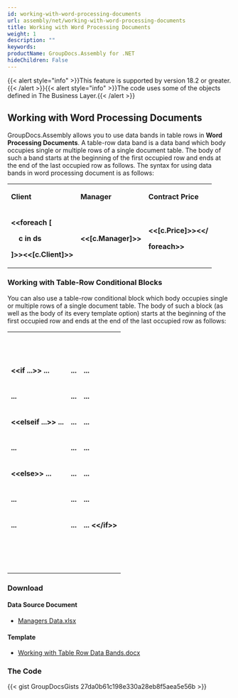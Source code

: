 ```yaml
---
id: working-with-word-processing-documents
url: assembly/net/working-with-word-processing-documents
title: Working with Word Processing Documents
weight: 1
description: ""
keywords: 
productName: GroupDocs.Assembly for .NET
hideChildren: False
---
```

{{< alert style="info" >}}This feature is supported by version 18.2 or greater.{{< /alert >}}{{< alert style="info" >}}The code uses some of the objects defined in The Business Layer.{{< /alert >}}

## Working with Word Processing Documents

GroupDocs.Assembly allows you to use data bands in table rows in **Word Processing Documents**. A table-row data band is a data band which body occupies single or multiple rows of a single document table. The body of such a band starts at the beginning of the first occupied row and ends at the end of the last occupied row as follows. The syntax for using data bands in word processing document is as follows:

<table class="confluenceTable"><tbody><tr><td class="confluenceTd"><p><strong>Client</strong></p></td><td class="confluenceTd"><p><strong>Manager</strong></p></td><td class="confluenceTd"><p><strong>Contract Price</strong></p></td></tr><tr><td class="confluenceTd"><p><strong>&lt;&lt;foreach [</strong></p><p><strong>&nbsp;&nbsp;&nbsp; c in ds</strong></p><p><strong>]&gt;&gt;&lt;&lt;[c.Client]&gt;&gt;</strong></p></td><td class="confluenceTd"><p><strong>&lt;&lt;[c.Manager]&gt;&gt;</strong></p></td><td class="confluenceTd"><p><strong>&lt;&lt;[c.Price]&gt;&gt;&lt;&lt;/</strong></p><p><strong>foreach&gt;&gt;</strong></p></td></tr></tbody></table>

### Working with Table-Row Conditional Blocks

You can also use a table-row conditional block which body occupies single or multiple rows of a single document table. The body of such a block (as well as the body of its every template option) starts at the beginning of the first occupied row and ends at the end of the last occupied row as follows:

<table class="confluenceTable"><tbody><tr><td class="confluenceTd"><p><strong>&nbsp;</strong></p></td><td class="confluenceTd"><p><strong>&nbsp;</strong></p></td><td class="confluenceTd"><p><strong>&nbsp;</strong></p></td></tr><tr><td class="confluenceTd"><p><strong>&lt;&lt;if ...&gt;&gt; ...</strong></p></td><td class="confluenceTd"><p><strong>...</strong></p></td><td class="confluenceTd"><p><strong>...</strong></p></td></tr><tr><td class="confluenceTd"><p><strong>...</strong></p></td><td class="confluenceTd"><p><strong>...</strong></p></td><td class="confluenceTd"><p><strong>...</strong></p></td></tr><tr><td class="confluenceTd"><p><strong>&lt;&lt;elseif ...&gt;&gt; ...</strong></p></td><td class="confluenceTd"><p><strong>...</strong></p></td><td class="confluenceTd"><p><strong>...</strong></p></td></tr><tr><td class="confluenceTd"><p><strong>...</strong></p></td><td class="confluenceTd"><p><strong>...</strong></p></td><td class="confluenceTd"><p><strong>...</strong></p></td></tr><tr><td class="confluenceTd"><p><strong>&lt;&lt;else&gt;&gt; ...</strong></p></td><td class="confluenceTd"><p><strong>...</strong></p></td><td class="confluenceTd"><p><strong>...</strong></p></td></tr><tr><td class="confluenceTd"><p><strong>...</strong></p></td><td class="confluenceTd"><p><strong>...</strong></p></td><td class="confluenceTd"><p><strong>...</strong></p></td></tr><tr><td class="confluenceTd"><p><strong>...</strong></p></td><td class="confluenceTd"><p><strong>...</strong></p></td><td class="confluenceTd"><p><strong>... &lt;&lt;/if&gt;&gt;</strong></p></td></tr><tr><td class="confluenceTd"><p><strong>&nbsp;</strong></p></td><td class="confluenceTd"><p><strong>&nbsp;</strong></p></td><td class="confluenceTd"><p><strong>&nbsp;</strong></p><div><strong><br></strong></div></td></tr></tbody></table>

### Download

#### Data Source Document

*   [Managers Data.xlsx](https://github.com/groupdocs-assembly/GroupDocs.Assembly-for-.NET/blob/master/Examples/Data/Data%20Sources/Excel%20DataSource/Contracts%20Data.xlsx)

#### Template

*   [Working with Table Row Data Bands.docx](https://github.com/groupdocs-assembly/GroupDocs.Assembly-for-.NET/blob/master/Examples/Data/Source/Word%20Templates/Working%20With%20Table%20Row%20Data%20Bands.docx)

### The Code

{{< gist GroupDocsGists 27da0b61c198e330a28eb8f5aea5e56b >}}


